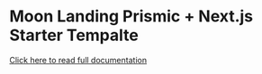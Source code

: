 # Moon Landing Prismic + Next.js Starter Tempalte

[Click here to read full documentation](https://app.getguru.com/card/ixR7MxeT/Moon-Landing-Developer-Documentation)
